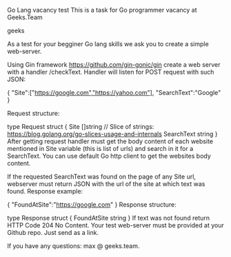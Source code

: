 Go Lang vacancy test
This is a task for Go programmer vacancy at Geeks.Team

geeks

As a test for your begginer Go lang skills we ask you to create a simple web-server.

Using Gin framework https://github.com/gin-gonic/gin create a web server with a handler /checkText. Handler will listen for POST request with such JSON:

{
   "Site":["https://google.com","https://yahoo.com"],
   "SearchText":"Google"
}



Request structure:

type Request struct {
    Site []string // Slice of strings: https://blog.golang.org/go-slices-usage-and-internals
    SearchText string
}
After getting request handler must get the body content of each website mentioned in Site variable (this is list of urls) and search in it for a SearchText. You can use default Go http client to get the websites body content.

If the requested SearchText was found on the page of any Site url, webserver must return JSON with the url of the site at which text was found.
Response example:

{
    "FoundAtSite":"https://google.com"
}
Response structure:

type Response struct {
    FoundAtSite string
}
If text was not found return HTTP Code 204 No Content.
Your test web-server must be provided at your Github repo. Just send as a link.

If you have any questions: max @ geeks.team.